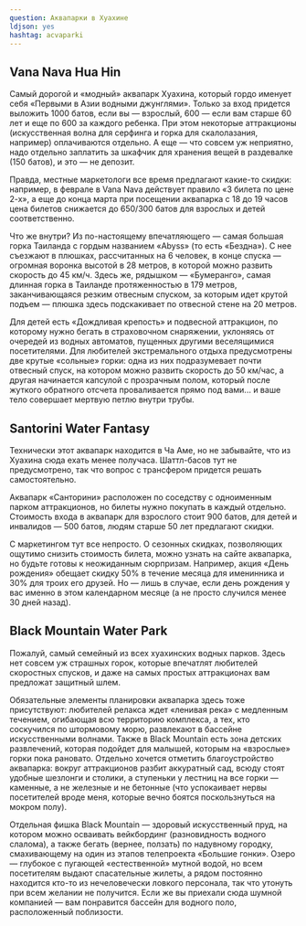 ```yaml
---
question: Аквапарки в Хуахине
ldjson: yes
hashtag: acvaparki
---
```


## Vana Nava Hua Hin

Самый дорогой и «модный» аквапарк Хуахина, который гордо именует себя «Первыми в Азии водными джунглями». Только за вход придется выложить 1000 батов, если вы — взрослый, 600 — если вам старше 60 лет и еще по 600 за каждого ребенка. При этом некоторые аттракционы (искусственная волна для серфинга и горка для скалолазания, например) оплачиваются отдельно. А еще — что совсем уж неприятно, надо отдельно заплатить за шкафчик для хранения вещей в раздевалке (150 батов), и это — не депозит.

Правда, местные маркетологи все время предлагают какие-то скидки: например, в феврале в Vana Nava действует правило «3 билета по цене 2-х», а еще до конца марта при посещении аквапарка с 18 до 19 часов цена билетов снижается до 650/300 батов для взрослых и детей соответственно.

Что же внутри? Из по-настоящему впечатляющего — самая большая горка Таиланда с гордым названием «Abyss» (то есть «Бездна»). С нее съезжают в плюшках, рассчитанных на 6 человек, в конце спуска — огромная воронка высотой в 28 метров, в которой можно развить скорость до 45 км/ч. Здесь же, рядышком — «Бумеранго», самая длинная горка в Таиланде протяженностью в 179 метров, заканчивающаяся резким отвесным спуском, за которым идет крутой подъем — плюшка здесь подскакивает по отвесной стене на 20 метров.

Для детей есть «Дождливая крепость» и подвесной аттракцион, по которому нужно бегать в страховочном снаряжении, уклоняясь от очередей из водных автоматов, пущенных другими веселящимися посетителями. Для любителей экстремального отдыха предусмотрены две крутые «сольные» горки: одна из них подразумевает почти отвесный спуск, на котором можно развить скорость до 50 км/час, а другая начинается капсулой с прозрачным полом, который после жуткого обратного отсчета проваливается прямо под вами... и ваше тело совершает мертвую петлю внутри трубы.

## Santorini Water Fantasy


Технически этот аквапарк находится в Ча Аме, но не забывайте, что из Хуахина сюда ехать менее получаса. Шаттл-басов тут не предусмотрено, так что вопрос с трансфером придется решать самостоятельно.

Аквапарк «Санторини» расположен по соседству с одноименным парком аттракционов, но билеты нужно покупать в каждый отдельно. Стоимость входа в аквапарк для взрослого стоит 900 батов, для детей и инвалидов — 500 батов, людям старше 50 лет предлагают скидки.

С маркетингом тут все непросто. О сезонных скидках, позволяющих ощутимо снизить стоимость билета, можно узнать на сайте аквапарка, но будьте готовы к неожиданным сюрпризам. Например, акция «День рождения» обещает скидку 50% в течение месяца для именинника и 30% для троих его друзей. Но — лишь в случае, если день рождения у вас именно в этом календарном месяце (а не просто случился менее 30 дней назад).

## Black Mountain Water Park


Пожалуй, самый семейный из всех хуахинских водных парков. Здесь нет совсем уж страшных горок, которые впечатлят любителей скоростных спусков, и даже на самых простых аттракционах вам предложат защитный шлем.

Обязательные элементы планировки аквапарка здесь тоже присутствуют: любителей релакса ждет «ленивая река» с медленным течением, огибающая всю территорию комплекса, а тех, кто соскучился по штормовому морю, развлекают в бассейне искусственными волнами. Также в Black Mountain есть зона детских развлечений, которая подойдет для малышей, которым на «взрослые» горки пока рановато. Отдельно хочется отметить благоустройство аквапарка: вокруг аттракционов разбит аккуратный сад, всюду стоят удобные шезлонги и столики, а ступеньки у лестниц на все горки — каменные, а не железные и не бетонные (что успокаивает нервы посетителей вроде меня, которые вечно боятся поскользнуться на мокром полу).

Отдельная фишка Black Mountain — здоровый искусственный пруд, на котором можно осваивать вейкбординг (разновидность водного слалома), а также бегать (вернее, ползать) по надувному городку, смахивающему на один из этапов телепроекта «Большие гонки». Озеро — глубокое с пугающей «естественной» мутной водой, но всем посетителям выдают спасательные жилеты, а рядом постоянно находится кто-то из нечеловечески ловкого персонала, так что утонуть при всем желании не получится. Если же вы приехали сюда шумной компанией — вам понравится бассейн для водного поло, расположенный поблизости.

